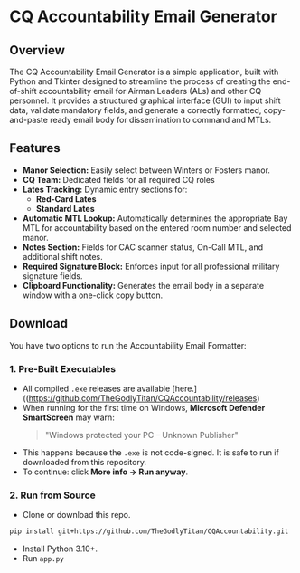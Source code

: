 # **CQ Accountability Email Generator**

## **Overview**

The CQ Accountability Email Generator is a simple application, built with Python and Tkinter designed to streamline the process of creating the end-of-shift accountability email for Airman Leaders (ALs) and other CQ personnel. It provides a structured graphical interface (GUI) to input shift data, validate mandatory fields, and generate a correctly formatted, copy-and-paste ready email body for dissemination to command and MTLs.

## **Features**

- **Manor Selection:** Easily select between Winters or Fosters manor.
- **CQ Team:** Dedicated fields for all required CQ roles
- **Lates Tracking:** Dynamic entry sections for:
    - **Red-Card Lates**
    - **Standard Lates**
- **Automatic MTL Lookup:** Automatically determines the appropriate Bay MTL for accountability based on the entered room number and selected manor.
- **Notes Section:** Fields for CAC scanner status, On-Call MTL, and additional shift notes.
- **Required Signature Block:** Enforces input for all professional military signature fields.
- **Clipboard Functionality:**  Generates the email body in a separate window with a one-click copy button.

## **Download**

You have two options to run the Accountability Email Formatter:

### 1. Pre-Built Executables
- All compiled `.exe` releases are available [here.]((https://github.com/TheGodlyTitan/CQAccountability/releases)
- When running for the first time on Windows, **Microsoft Defender SmartScreen** may warn:
  > "Windows protected your PC – Unknown Publisher"
- This happens because the `.exe` is not code-signed. It is safe to run if downloaded from this repository.  
- To continue: click **More info → Run anyway**.

### 2. Run from Source
- Clone or download this repo.
```bash
pip install git+https://github.com/TheGodlyTitan/CQAccountability.git
```
- Install Python 3.10+.
- Run `app.py`
